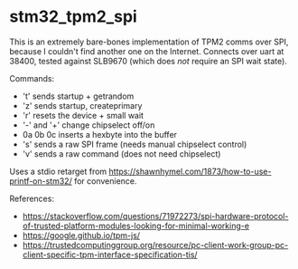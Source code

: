 # stm32_tpm2_spi

This is an extremely bare-bones implementation of TPM2 comms over SPI, because I couldn't find another one on the Internet. Connects over uart at 38400, tested against SLB9670 (which does *not* require an SPI wait state).

Commands:

- 't' sends startup + getrandom
- 'z' sends startup, createprimary
- 'r' resets the device + small wait
- '-' and '+' change chipselect off/on
- 0a 0b 0c inserts a hexbyte into the buffer
- 's' sends a raw SPI frame (needs manual chipselect control)
- 'v' sends a raw command (does not need chipselect)

Uses a stdio retarget from https://shawnhymel.com/1873/how-to-use-printf-on-stm32/ for convenience.

References:

- https://stackoverflow.com/questions/71972273/spi-hardware-protocol-of-trusted-platform-modules-looking-for-minimal-working-e
- https://google.github.io/tpm-js/
- https://trustedcomputinggroup.org/resource/pc-client-work-group-pc-client-specific-tpm-interface-specification-tis/
